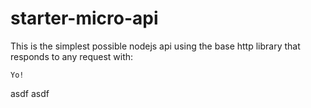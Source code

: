 # starter-micro-api

This is the simplest possible nodejs api using the base http library that responds to any request with:   
```
Yo!
```

asdf
asdf
